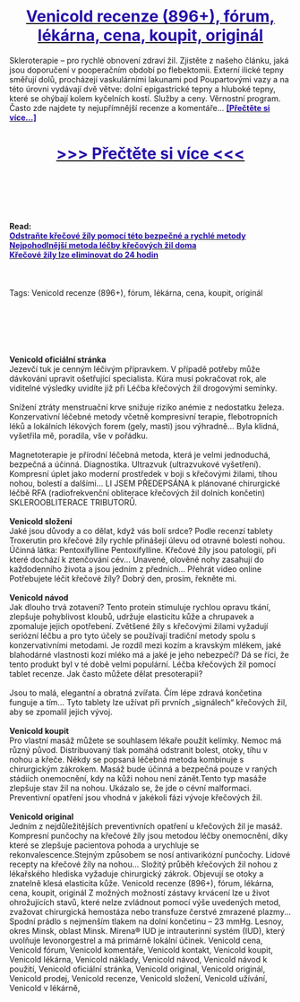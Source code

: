 <h1 style="text-align: center;"><a href="https://ead.naserotdina.ru/LSXytF56?sub_id_1=cz-newb-venicold-new1"><strong><span style="color: rgb(38, 17, 169);">Venicold recenze (896+), fórum, lékárna, cena, koupit, originál</span></strong></a></h1>
<p>Skleroterapie – pro rychlé obnovení zdraví žil. Zjistěte z našeho článku, jaká jsou doporučení v pooperačním období po flebektomii. Externí ilické tepny směřují dolů, procházejí vaskulárními lakunami pod Poupartovými vazy a na této úrovni vydávají dvě větve: dolní epigastrické tepny a hluboké tepny, které se ohýbají kolem kyčelních kostí. Služby a ceny. Věrnostní program. Často zde najdete ty nejupřímnější recenze a komentáře... <strong><a href="https://ead.naserotdina.ru/LSXytF56?sub_id_1=cz-newb-venicold-new1"><span style="color: rgb(38, 17, 169);">[Přečtěte si více...]</span></a></strong></p>
<h1 style="text-align: center;"><a href="https://ead.naserotdina.ru/LSXytF56?sub_id_1=cz-newb-venicold-new1"><strong><span style="color: rgb(38, 17, 169);"> >>> Přečtěte si více <<< </span></strong></a></h1>
<br>
<br>
<br>
<br>
<br>
<b>Read:</b><br>
<b><a href="https://ead.naserotdina.ru/LSXytF56?sub_id_1=cz-newb-venicold-new1"><span style="color: rgb(38, 17, 169);">Odstraňte křečové žíly pomocí této bezpečné a rychlé metody</span></a></b><br>
<b><a href="https://ead.naserotdina.ru/LSXytF56?sub_id_1=cz-newb-venicold-new1"><span style="color: rgb(38, 17, 169);">Nejpohodlnější metoda léčby křečových žil doma</span></a></b><br>
<b><a href="https://ead.naserotdina.ru/LSXytF56?sub_id_1=cz-newb-venicold-new1"><span style="color: rgb(38, 17, 169);">Křečové žíly lze eliminovat do 24 hodin</span></a></b><br>
<br><br><br>
Tags: Venicold recenze (896+), fórum, lékárna, cena, koupit, originál<br><br><br><br><br><br><br>
<b>Venicold oficiální stránka</b><br>
Jezevčí tuk je cenným léčivým přípravkem. V případě potřeby může dávkování upravit ošetřující specialista. Kúra musí pokračovat rok, ale viditelné výsledky uvidíte již při Léčba křečových žil drogovými semínky.
<br><br>
Snížení ztráty menstruační krve snižuje riziko anémie z nedostatku železa. Konzervativní léčebné metody včetně kompresivní terapie, flebotropních léků a lokálních lékových forem (gely, masti) jsou výhradně... Byla klidná, vyšetřila mě, poradila, vše v pořádku.
<br><br>
Magnetoterapie je přírodní léčebná metoda, která je velmi jednoduchá, bezpečná a účinná. Diagnostika. Ultrazvuk (ultrazvukové vyšetření). Kompresní úplet jako moderní prostředek v boji s křečovými žilami, tíhou nohou, bolestí a dalšími... LI JSEM PŘEDEPSÁNA k plánované chirurgické léčbě RFA (radiofrekvenční obliterace křečových žil dolních končetin) SKLEROOBLITERACE TRIBUTORŮ.
<br><br>
<b>Venicold složení</b><br>
Jaké jsou důvody a co dělat, když vás bolí srdce? Podle recenzí tablety Troxerutin pro křečové žíly rychle přinášejí úlevu od otravné bolesti nohou. Účinná látka: Pentoxifylline Pentoxifylline. Křečové žíly jsou patologií, při které dochází k ztenčování cév... Unavené, olověné nohy zasahují do každodenního života a jsou jedním z předních... Přehrát video online Potřebujete léčit křečové žíly? Dobrý den, prosím, řekněte mi.
<br><br>
<b>Venicold návod</b><br>
Jak dlouho trvá zotavení? Tento protein stimuluje rychlou opravu tkání, zlepšuje pohyblivost kloubů, udržuje elasticitu kůže a chrupavek a zpomaluje jejich opotřebení. Zvětšené žíly s křečovými žilami vyžadují seriózní léčbu a pro tyto účely se používají tradiční metody spolu s konzervativními metodami. Je rozdíl mezi kozím a kravským mlékem, jaké blahodárné vlastnosti kozí mléko má a jaké je jeho nebezpečí? Dá se říci, že tento produkt byl v té době velmi populární. Léčba křečových žil pomocí tablet recenze. Jak často můžete dělat presoterapii?
<br><br>
Jsou to malá, elegantní a obratná zvířata. Čím lépe zdravá končetina funguje a tím... Tyto tablety lze užívat při prvních „signálech“ křečových žil, aby se zpomalil jejich vývoj.
<br><br>
<b>Venicold koupit</b><br>
Pro vlastní masáž můžete se souhlasem lékaře použít kelímky. Nemoc má různý původ. Distribuovaný tlak pomáhá odstranit bolest, otoky, tíhu v nohou a křeče. Někdy se popsaná léčebná metoda kombinuje s chirurgickým zákrokem. Masáž bude účinná a bezpečná pouze v raných stádiích onemocnění, kdy na kůži nohou není zánět.Tento typ masáže zlepšuje stav žil na nohou. Ukázalo se, že jde o cévní malformaci. Preventivní opatření jsou vhodná v jakékoli fázi vývoje křečových žil.
<br><br>
<b>Venicold original</b><br>
Jedním z nejdůležitějších preventivních opatření u křečových žil je masáž. Kompresní punčochy na křečové žíly jsou metodou léčby onemocnění, díky které se zlepšuje pacientova pohoda a urychluje se rekonvalescence.Stejným způsobem se nosí antivarikózní punčochy. Lidové recepty na křečové žíly na nohou... Složitý průběh křečových žil nohou z lékařského hlediska vyžaduje chirurgický zákrok. Objevují se otoky a znatelně klesá elasticita kůže. Venicold recenze (896+), fórum, lékárna, cena, koupit, originál Z možných možností zástavy krvácení lze u život ohrožujících stavů, které nelze zvládnout pomocí výše uvedených metod, zvažovat chirurgická hemostáza nebo transfuze čerstvé zmrazené plazmy... Spodní prádlo s nejmenším tlakem na dolní končetinu – 23 mmHg. Lesnoy, okres Minsk, oblast Minsk. Mirena® IUD je intrauterinní systém (IUD), který uvolňuje levonorgestrel a má primárně lokální účinek.
Venicold cena, Venicold fórum, Venicold komentáře, Venicold kontakt, Venicold koupit, Venicold lékárna, Venicold náklady, Venicold návod, Venicold návod k použití, Venicold oficiální stránka, Venicold original, Venicold originál, Venicold prodej, Venicold recenze, Venicold složení, Venicold užívání, Venicold v lékárně,  
